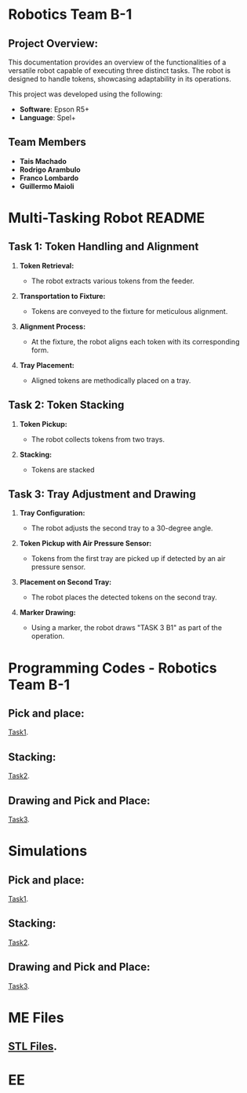 # Robotics Team B-1



## Project Overview:

This documentation provides an overview of the functionalities of a versatile robot capable of executing three distinct tasks. The robot is designed to handle tokens, showcasing adaptability in its operations.

This project was developed using the following:

- **Software**: Epson R5+
- **Language**: Spel+

## Team Members

- **Tais Machado**
- **Rodrigo Arambulo**
- **Franco Lombardo**
- **Guillermo Maioli**
# Multi-Tasking Robot README

## Task 1: Token Handling and Alignment

1. **Token Retrieval:**
   - The robot extracts various tokens from the feeder.

2. **Transportation to Fixture:**
   - Tokens are conveyed to the fixture for meticulous alignment.

3. **Alignment Process:**
   - At the fixture, the robot aligns each token with its corresponding form.

4. **Tray Placement:**
   - Aligned tokens are methodically placed on a tray.

## Task 2: Token Stacking

1. **Token Pickup:**
   - The robot collects tokens from two trays.

2. **Stacking:**
   - Tokens are stacked 

## Task 3: Tray Adjustment and Drawing

1. **Tray Configuration:**
   - The robot adjusts the second tray to a 30-degree angle.

2. **Token Pickup with Air Pressure Sensor:**
   - Tokens from the first tray are picked up if detected by an air pressure sensor.

3. **Placement on Second Tray:**
   - The robot places the detected tokens on the second tray.

4. **Marker Drawing:**
   - Using a marker, the robot draws "TASK 3 B1" as part of the operation.




# Programming Codes - Robotics Team B-1

## Pick and place:
[Task1](https://github.com/Francolb/GroupB1/blob/main/task%201).

## Stacking:
[Task2](https://github.com/Francolb/GroupB1/blob/main/task%202).

## Drawing and Pick and Place:
[Task3](https://github.com/Francolb/GroupB1/blob/main/task%203).

# Simulations
 ## Pick and place:
[Task1](acavideodeyutub).

## Stacking:
[Task2](acaelvideo).

## Drawing and Pick and Place:
[Task3](linkdelvideo).

# ME Files
## [STL Files](linkdelmaera).

# EE


